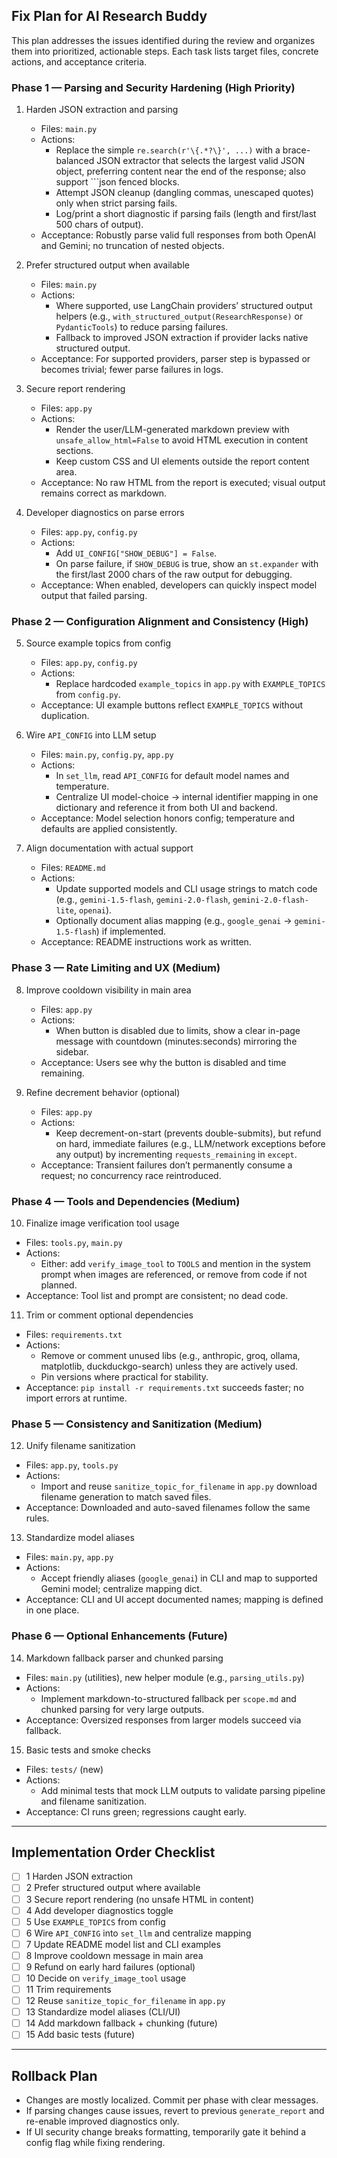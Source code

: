 ## Fix Plan for AI Research Buddy

This plan addresses the issues identified during the review and organizes them into prioritized, actionable steps. Each task lists target files, concrete actions, and acceptance criteria.

### Phase 1 — Parsing and Security Hardening (High Priority)
1) Harden JSON extraction and parsing
   - Files: `main.py`
   - Actions:
     - Replace the simple `re.search(r'\{.*?\}', ...)` with a brace-balanced JSON extractor that selects the largest valid JSON object, preferring content near the end of the response; also support ```json fenced blocks.
     - Attempt JSON cleanup (dangling commas, unescaped quotes) only when strict parsing fails.
     - Log/print a short diagnostic if parsing fails (length and first/last 500 chars of output).
   - Acceptance: Robustly parse valid full responses from both OpenAI and Gemini; no truncation of nested objects.

2) Prefer structured output when available
   - Files: `main.py`
   - Actions:
     - Where supported, use LangChain providers’ structured output helpers (e.g., `with_structured_output(ResearchResponse)` or `PydanticTools`) to reduce parsing failures.
     - Fallback to improved JSON extraction if provider lacks native structured output.
   - Acceptance: For supported providers, parser step is bypassed or becomes trivial; fewer parse failures in logs.

3) Secure report rendering
   - Files: `app.py`
   - Actions:
     - Render the user/LLM-generated markdown preview with `unsafe_allow_html=False` to avoid HTML execution in content sections.
     - Keep custom CSS and UI elements outside the report content area.
   - Acceptance: No raw HTML from the report is executed; visual output remains correct as markdown.

4) Developer diagnostics on parse errors
   - Files: `app.py`, `config.py`
   - Actions:
     - Add `UI_CONFIG["SHOW_DEBUG"] = False`.
     - On parse failure, if `SHOW_DEBUG` is true, show an `st.expander` with the first/last 2000 chars of the raw output for debugging.
   - Acceptance: When enabled, developers can quickly inspect model output that failed parsing.

### Phase 2 — Configuration Alignment and Consistency (High)
5) Source example topics from config
   - Files: `app.py`, `config.py`
   - Actions:
     - Replace hardcoded `example_topics` in `app.py` with `EXAMPLE_TOPICS` from `config.py`.
   - Acceptance: UI example buttons reflect `EXAMPLE_TOPICS` without duplication.

6) Wire `API_CONFIG` into LLM setup
   - Files: `main.py`, `config.py`, `app.py`
   - Actions:
     - In `set_llm`, read `API_CONFIG` for default model names and temperature.
     - Centralize UI model-choice → internal identifier mapping in one dictionary and reference it from both UI and backend.
   - Acceptance: Model selection honors config; temperature and defaults are applied consistently.

7) Align documentation with actual support
   - Files: `README.md`
   - Actions:
     - Update supported models and CLI usage strings to match code (e.g., `gemini-1.5-flash`, `gemini-2.0-flash`, `gemini-2.0-flash-lite`, `openai`).
     - Optionally document alias mapping (e.g., `google_genai` → `gemini-1.5-flash`) if implemented.
   - Acceptance: README instructions work as written.

### Phase 3 — Rate Limiting and UX (Medium)
8) Improve cooldown visibility in main area
   - Files: `app.py`
   - Actions:
     - When button is disabled due to limits, show a clear in-page message with countdown (minutes:seconds) mirroring the sidebar.
   - Acceptance: Users see why the button is disabled and time remaining.

9) Refine decrement behavior (optional)
   - Files: `app.py`
   - Actions:
     - Keep decrement-on-start (prevents double-submits), but refund on hard, immediate failures (e.g., LLM/network exceptions before any output) by incrementing `requests_remaining` in `except`.
   - Acceptance: Transient failures don’t permanently consume a request; no concurrency race reintroduced.

### Phase 4 — Tools and Dependencies (Medium)
10) Finalize image verification tool usage
   - Files: `tools.py`, `main.py`
   - Actions:
     - Either: add `verify_image_tool` to `TOOLS` and mention in the system prompt when images are referenced, or remove from code if not planned.
   - Acceptance: Tool list and prompt are consistent; no dead code.

11) Trim or comment optional dependencies
   - Files: `requirements.txt`
   - Actions:
     - Remove or comment unused libs (e.g., anthropic, groq, ollama, matplotlib, duckduckgo-search) unless they are actively used.
     - Pin versions where practical for stability.
   - Acceptance: `pip install -r requirements.txt` succeeds faster; no import errors at runtime.

### Phase 5 — Consistency and Sanitization (Medium)
12) Unify filename sanitization
   - Files: `app.py`, `tools.py`
   - Actions:
     - Import and reuse `sanitize_topic_for_filename` in `app.py` download filename generation to match saved files.
   - Acceptance: Downloaded and auto-saved filenames follow the same rules.

13) Standardize model aliases
   - Files: `main.py`, `app.py`
   - Actions:
     - Accept friendly aliases (`google_genai`) in CLI and map to supported Gemini model; centralize mapping dict.
   - Acceptance: CLI and UI accept documented names; mapping is defined in one place.

### Phase 6 — Optional Enhancements (Future)
14) Markdown fallback parser and chunked parsing
   - Files: `main.py` (utilities), new helper module (e.g., `parsing_utils.py`)
   - Actions:
     - Implement markdown-to-structured fallback per `scope.md` and chunked parsing for very large outputs.
   - Acceptance: Oversized responses from larger models succeed via fallback.

15) Basic tests and smoke checks
   - Files: `tests/` (new)
   - Actions:
     - Add minimal tests that mock LLM outputs to validate parsing pipeline and filename sanitization.
   - Acceptance: CI runs green; regressions caught early.

---

## Implementation Order Checklist
- [ ] 1 Harden JSON extraction
- [ ] 2 Prefer structured output where available
- [ ] 3 Secure report rendering (no unsafe HTML in content)
- [ ] 4 Add developer diagnostics toggle
- [ ] 5 Use `EXAMPLE_TOPICS` from config
- [ ] 6 Wire `API_CONFIG` into `set_llm` and centralize mapping
- [ ] 7 Update README model list and CLI examples
- [ ] 8 Improve cooldown message in main area
- [ ] 9 Refund on early hard failures (optional)
- [ ] 10 Decide on `verify_image_tool` usage
- [ ] 11 Trim requirements
- [ ] 12 Reuse `sanitize_topic_for_filename` in `app.py`
- [ ] 13 Standardize model aliases (CLI/UI)
- [ ] 14 Add markdown fallback + chunking (future)
- [ ] 15 Add basic tests (future)

---

## Rollback Plan
- Changes are mostly localized. Commit per phase with clear messages.
- If parsing changes cause issues, revert to previous `generate_report` and re-enable improved diagnostics only.
- If UI security change breaks formatting, temporarily gate it behind a config flag while fixing rendering.


